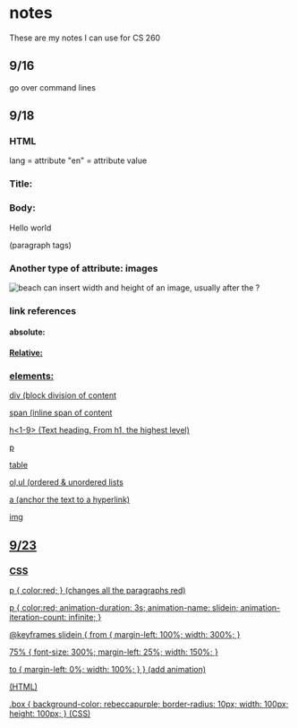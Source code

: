 # notes
These are my notes I can use for CS 260

## 9/16

go over command lines

## 9/18

### HTML


<html lang="en">
  lang = attribute
  "en" = attribute value
</html>

### Title:
<head> 
</head>

### Body:
<body>
  <p>Hello world</p> (paragraph tags)
</body>

### Another type of attribute: images
<img alt = "beach"
src="https://images.pexels.com/photos/21787/pexels-photo.jpg?w=600&h=300"/>
can insert width and height of an image, usually after the ?

### link references 

#### absolute:
<a href="https://cs260.click/profile.png">

#### Relative:
<a href="profile.png" />

### elements:
div (block division of content

span (inline span of content

h<1-9> (Text heading. From h1, the highest level)

p

table

ol,ul (ordered & unordered lists

a (anchor the text to a hyperlink)

img

## 9/23

### CSS

p {
  color:red;
}
(changes all the paragraphs red)

p {
  color:red;
  animation-duration: 3s;
  animation-name: slidein;
  animation-iteration-count: infinite;
}

@keyframes slidein {
  from {
    margin-left: 100%;
    width: 300%;
  }

  75% {
    font-size: 300%;
    margin-left: 25%;
    width: 150%;
  }

  to {
    margin-left: 0%;
    width: 100%;
  }
}
(add animation)

<div class="box"></div> (HTML)

.box {
  background-color: rebeccapurple;
  border-radius: 10px;
  width: 100px;
  height: 100px;
}
(CSS)

